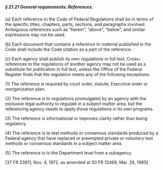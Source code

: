 ##### § 21.21 General requirements: References. #####

(a) Each reference to the Code of Federal Regulations shall be in terms of the specific titles, chapters, parts, sections, and paragraphs involved. Ambiguous references such as “herein”, “above”, “below”, and similar expressions may not be used.

(b) Each document that contains a reference to material published in the Code shall include the Code citation as a part of the reference.

(c) Each agency shall publish its own regulations in full text. Cross-references to the regulations of another agency may not be used as a substitute for publication in full text, unless the Office of the Federal Register finds that the regulation meets any of the following exceptions:

(1) The reference is required by court order, statute, Executive order or reorganization plan.

(2) The reference is to regulations promulgated by an agency with the exclusive legal authority to regulate in a subject matter area, but the referencing agency needs to apply those regulations in its own programs.

(3) The reference is informational or improves clarity rather than being regulatory.

(4) The reference is to test methods or consensus standards produced by a Federal agency that have replaced or preempted private or voluntary test methods or consensus standards in a subject matter area.

(5) The reference is to the Department level from a subagency.

[37 FR 23611, Nov. 4, 1972, as amended at 50 FR 12468, Mar. 28, 1985]